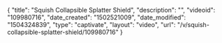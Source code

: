 {
    "title": "Squish Collapsible Splatter Shield",
    "description": "",
    "videoid": "109980716",
    "date_created": "1502521009",
    "date_modified": "1504324839",
    "type": "captivate",
    "layout": "video",
    "url": "\/v\/squish-collapsible-splatter-shield\/109980716"
}